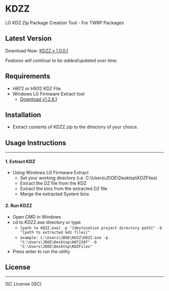 # KDZZ

LG KDZ Zip Package Creation Tool - For TWRP Packages

## Latest Version 

  Download Now: [KDZZ v 1.0.0.1](https://bitbucket.org/jamgalactic/kdzz/downloads/KDZZ_1.0.0.0.zip)

*Features will continue to be added/updated over time.*

## Requirements
	
  - H872 or H932 KDZ File
  - Windows LG Firmware Extract tool
    - [Download v1.2.6.1](https://sourceforge.net/projects/lgtools/files/KDZTools/WindowsLGFirmwareExtract_v1.2.6.1.zip/download)
	
## Installation

  - Extract contents of KDZZ.zip to the directory of your choice.

## Usage Instructions
---
#### 1. Extract KDZ

  - Using Windows LG Firmware Extract
    - Set your working directory (i.e. C:\Users\JDOE\Desktop\KDZFiles)
	- Extract the DZ file from the KDZ
	- Extract the bins from the extracted DZ file
	- Merge the extracted System bins

#### 2. Run KDZZ

  - Open CMD in Windows
  - cd to KDZZ.exe directory or type 
    - `[path to KDZZ.exe] -p "[destination project directory path]" -b "[path to extracted kdz files]"`
	- `example: C:\Users\JDOE\KDZZ\KDZZ.exe -p "C:\Users\JDOE\Desktop\H87220f" -b "C:\Users\JDOE\Desktop\KDZFiles"`
  - Press enter to run the utility

## License
---
ISC License (ISC)